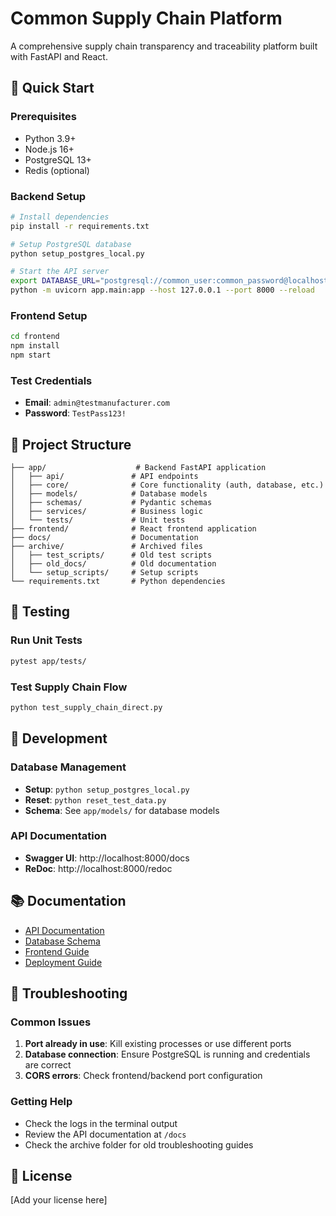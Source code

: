 # Common Supply Chain Platform

A comprehensive supply chain transparency and traceability platform built with FastAPI and React.

## 🚀 Quick Start

### Prerequisites
- Python 3.9+
- Node.js 16+
- PostgreSQL 13+
- Redis (optional)

### Backend Setup
```bash
# Install dependencies
pip install -r requirements.txt

# Setup PostgreSQL database
python setup_postgres_local.py

# Start the API server
export DATABASE_URL="postgresql://common_user:common_password@localhost:5432/common_db"
python -m uvicorn app.main:app --host 127.0.0.1 --port 8000 --reload
```

### Frontend Setup
```bash
cd frontend
npm install
npm start
```

### Test Credentials
- **Email**: `admin@testmanufacturer.com`
- **Password**: `TestPass123!`

## 📁 Project Structure

```
├── app/                    # Backend FastAPI application
│   ├── api/               # API endpoints
│   ├── core/              # Core functionality (auth, database, etc.)
│   ├── models/            # Database models
│   ├── schemas/           # Pydantic schemas
│   ├── services/          # Business logic
│   └── tests/             # Unit tests
├── frontend/              # React frontend application
├── docs/                  # Documentation
├── archive/               # Archived files
│   ├── test_scripts/      # Old test scripts
│   ├── old_docs/          # Old documentation
│   └── setup_scripts/     # Setup scripts
└── requirements.txt       # Python dependencies
```

## 🧪 Testing

### Run Unit Tests
```bash
pytest app/tests/
```

### Test Supply Chain Flow
```bash
python test_supply_chain_direct.py
```

## 🔧 Development

### Database Management
- **Setup**: `python setup_postgres_local.py`
- **Reset**: `python reset_test_data.py`
- **Schema**: See `app/models/` for database models

### API Documentation
- **Swagger UI**: http://localhost:8000/docs
- **ReDoc**: http://localhost:8000/redoc

## 📚 Documentation

- [API Documentation](docs/api.md)
- [Database Schema](docs/database.md)
- [Frontend Guide](docs/frontend.md)
- [Deployment Guide](docs/deployment.md)

## 🐛 Troubleshooting

### Common Issues
1. **Port already in use**: Kill existing processes or use different ports
2. **Database connection**: Ensure PostgreSQL is running and credentials are correct
3. **CORS errors**: Check frontend/backend port configuration

### Getting Help
- Check the logs in the terminal output
- Review the API documentation at `/docs`
- Check the archive folder for old troubleshooting guides

## 📄 License

[Add your license here]